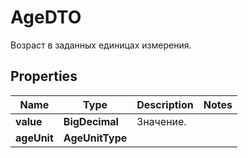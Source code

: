 

# AgeDTO

Возраст в заданных единицах измерения.

## Properties

| Name | Type | Description | Notes |
|------------ | ------------- | ------------- | -------------|
|**value** | **BigDecimal** | Значение.  |  |
|**ageUnit** | **AgeUnitType** |  |  |



